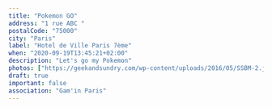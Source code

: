 ```yaml
---
title: "Pokemon GO"
address: "1 rue ABC "
postalCode: "75000"
city: "Paris"
label: "Hotel de Ville Paris 7ème"
when: "2020-09-19T13:45:21+02:00"
description: "Let's go my Pokemon"
photos: ["https://geekandsundry.com/wp-content/uploads/2016/05/SSBM-2.jpg", "https://static.posters.cz/image/750/affiches/pokemon-eve-i32673.jpg"]
draft: true
important: false
association: "Gam'in Paris"
---
```


